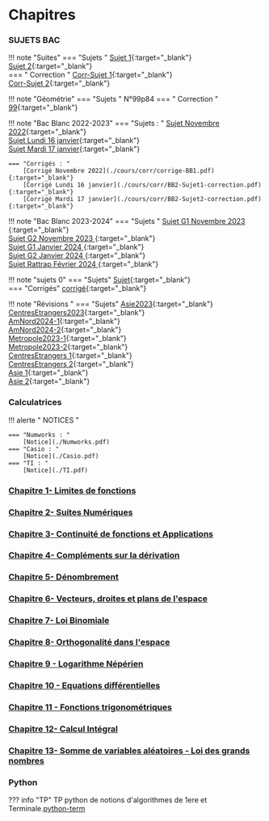 # Chapitres  

### SUJETS BAC
!!! note "Suites" 
    === "Sujets "
        [Sujet 1](./cours/TYPE-BAC.pdf){:target="_blank"}  
        [Sujet 2](./cours/Sujet2.pdf){:target="_blank"}  
    === " Correction "
        [Corr-Sujet 1](./cours/corr/sujet1.pdf){:target="_blank"}  
        [Corr-Sujet 2](./cours/corr/sujet2.pdf){:target="_blank"}  

!!! note "Géométrie"
    === "Sujets "
         N°99p84
    === " Correction "
        [99](./cours/99.pdf){:target="_blank"}  

!!! note "Bac Blanc 2022-2023" 
    === "Sujets : "
        [Sujet Novembre 2022](./cours/BB1.pdf){:target="_blank"}  
        [Sujet Lundi 16 janvier](./cours/sujetLundi.pdf){:target="_blank"}  
        [Sujet Mardi 17 janvier](./cours/sujetMardi.pdf){:target="_blank"}  

    === "Corrigés : "
        [Corrigé Novembre 2022](./cours/corr/corrige-BB1.pdf){:target="_blank"}  
        [Corrigé Lundi 16 janvier](./cours/corr/BB2-Sujet1-correction.pdf){:target="_blank"}  
        [Corrigé Mardi 17 janvier](./cours/corr/BB2-Sujet2-correction.pdf){:target="_blank"}

!!! note "Bac Blanc 2023-2024"
    === "Sujets "
         [Sujet G1 Novembre 2023 ](./cours/BB1-G1.pdf){:target="_blank"}  
         [Sujet G2 Novembre 2023 ](./cours/BB1-G2.pdf){:target="_blank"}  
         [Sujet G1 Janvier 2024 ](./cours/BB2-G1.pdf){:target="_blank"}  
         [Sujet G2 Janvier 2024 ](./cours/BB2-G2.pdf){:target="_blank"}  
         [Sujet Rattrap Février 2024 ](./cours/BB-rattrapage.pdf){:target="_blank"}   
        
!!! note "sujets 0"
    === "Sujets"
        [Sujet](./cours/Sujets0.pdf){:target="_blank"}  
    === "Corrigés"
        [corrigé](./cours/Corriges-Sujets0.pdf){:target="_blank"}  

!!! note "Révisions "
    === "Sujets"
        [Asie2023](./cours/Asie_spe_J1_23_mars_2023_DV.pdf){:target="_blank"}  
        [CentresEtrangers2023](./cours/BAC-Spe-Madagascar.pdf){:target="_blank"}  
        [AmNord2024-1](./cours/BAC-amerique-nord-sujet1.pdf){:target="_blank"}  
        [AmNord2024-2](./cours/BAC-amerique-nord-sujet2.pdf){:target="_blank"}  
        [Metropole2023-1](./cours/BAC-metropole-sujet1.pdf){:target="_blank"}  
        [Metropole2023-2](./cours/BAC-metropole-sujet2.pdf){:target="_blank"}  
        [CentresEtrangers 1](./cours/CentreEtrangers1.pdf){:target="_blank"}  
        [CentresEtrangers 2](./cours/CentreEtrangers2.pdf){:target="_blank"}  
        [Asie 1](./cours/Asie1.pdf){:target="_blank"}  
        [Asie 2](./cours/Asie2.pdf){:target="_blank"}  
### Calculatrices 
!!! alerte " NOTICES "

    === "Numworks : "
        [Notice](./Numworks.pdf) 
    === "Casio : "
        [Notice](./Casio.pdf)
    === "TI : " 
        [Notice](./TI.pdf)

### [Chapitre 1- Limites de fonctions](./cours/Chap1/Chap1.md)

### [Chapitre 2- Suites Numériques](./cours/Chap2/Chap2.md)

### [Chapitre 3- Continuité de fonctions et Applications](./cours/Chap3/Chap3.md)

### [Chapitre 4- Compléments sur la dérivation](./cours/Chap4/Chap4.md)
    
### [Chapitre 5- Dénombrement](./cours/Chap5/Chap5.md)

### [Chapitre 6- Vecteurs, droites et plans de l'espace](./cours/Chap6/Chap6.md)    

### [Chapitre 7- Loi Binomiale](./cours/Chap7/Chap7.md)    

### [Chapitre 8- Orthogonalité dans l'espace](./cours/Chap8/Chap8.md)    

### [Chapitre 9 - Logarithme Népérien](./cours/Chap9/Chap9.md)

### [Chapitre 10 - Equations différentielles](./cours/Chap10/Chap10.md)

### [Chapitre 11 - Fonctions trigonométriques](./cours/Chap11/Chap11.md)

### [Chapitre 12- Calcul Intégral](./cours/Chap12/Chap12.md)

### [Chapitre 13- Somme de variables aléatoires - Loi des grands nombres](./cours/Chap13/Chap13.md)


### Python
??? info "TP"
    TP python de notions d'algorithmes de 1ere et Terminale.[python-term](./python-term.ipynb)
